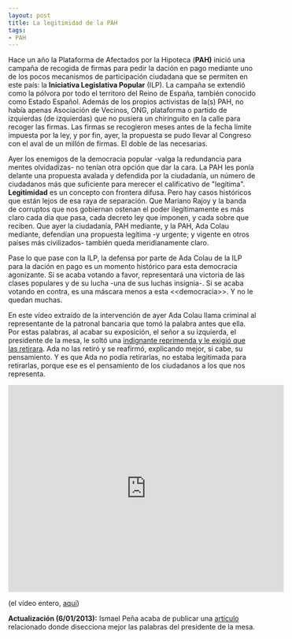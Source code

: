 ```yaml
---
layout: post
title: La legitimidad de la PAH
tags:
- PAH
---
```

<p>Hace un año la Plataforma de Afectados por la Hipoteca (<strong>PAH)</strong> inició una campaña de recogida de firmas para pedir la dación en pago mediante uno de los pocos mecanismos de participación ciudadana que se permiten en este país: la <strong>Iniciativa Legislativa Popular</strong> (ILP). La campaña se extendió como la pólvora por todo el territoro del Reino de España, también conocido como Estado Español. Además de los propios activistas de la(s) PAH, no había apenas Asociación de Vecinos, ONG, plataforma o partido de izquierdas (de izquierdas) que no pusiera un chiringuito en la calle para recoger las firmas. Las firmas se recogieron meses antes de la fecha límite impuesta por la ley, y por fin, ayer, la propuesta se pudo llevar al Congreso con el aval de un millón de firmas. El doble de las necesarias.</p>
<p>Ayer los enemigos de la democracia popular -valga la redundancia para mentes olvidadizas- no tenían otra opción que dar la cara. La PAH les ponía delante una propuesta avalada y defendida por la ciudadanía, un número de ciudadanos más que suficiente para merecer el calificativo de "legítima". <strong>Legitimidad</strong> es un concepto con frontera difusa. Pero hay casos históricos que están lejos de esa raya de separación. Que Mariano Rajoy y la banda de corruptos que nos gobiernan ostenan el poder ilegítimamente es más claro cada día que pasa, cada decreto ley que imponen, y cada sobre que reciben. Que ayer la ciudadanía, PAH mediante, y la PAH, Ada Colau mediante, defendían una propuesta legítima -y urgente; y vigente en otros países más civilizados- también queda meridianamente claro.</p>
<p>Pase lo que pase con la ILP, la defensa por parte de Ada Colau de la ILP para la dación en pago es un momento histórico para esta democracia agonizante. Si se acaba votando a favor, representará una victoria de  las clases populares y de su lucha -una de sus luchas insignia-. Si se acaba votando en contra, es una máscara menos a esta &lt;&lt;democracia&gt;&gt;. Y no le quedan muchas.</p>
<p>En este vídeo extraído de la intervención de ayer Ada Colau llama criminal al representante de la patronal bancaria que tomó la palabra antes que ella. Por estas palabras, al acabar su exposición, el señor a su izquierda, el presidente de la mesa, le soltó una <a href="http://www.youtube.com/watch?feature=player_embedded&amp;v=tJbOOtfGx50">indignante reprimenda y le exigió que las retirara</a>. Ada no las retiró y se reafirmó, explicando mejor, si cabe, su pensamiento. Y es que Ada no podía retirarlas, no estaba legitimada para retirarlas, porque ese es el pensamiento de los ciudadanos a los que nos representa.</p>

<iframe width="560" height="420" src="https://www.youtube.com/embed/zaqFWRnVvsw" frameborder="0" allowfullscreen></iframe>

<p>(el vídeo entero, <a href="http://www.324.cat/video/4454451/Intervencio-completa-dAda-Colau-al-Congres">aquí</a>)</p>
<p><strong>Actualización (6/01/2013):</strong> Ismael Peña acaba de publicar una <a href="http://ictlogy.net/sociedadred/20130206-ciudadanos-en-el-congreso-o-la-legitimidad-de-ada-colau/">artículo</a> relacionado donde disecciona mejor las palabras del presidente de la mesa.</p>
